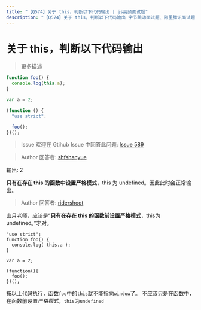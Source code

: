 ```yaml
---
title: "【Q574】关于 this，判断以下代码输出 | js高频面试题"
description: "【Q574】关于 this，判断以下代码输出 字节跳动面试题、阿里腾讯面试题、美团小米面试题。"
---
```


# 关于 this，判断以下代码输出

> 更多描述

```js
function foo() {
  console.log(this.a);
}

var a = 2;

(function () {
  "use strict";

  foo();
})();
```

> Issue
> 欢迎在 Gtihub Issue 中回答此问题: [Issue 589](https://github.com/shfshanyue/Daily-Question/issues/589)

> Author
> 回答者: [shfshanyue](https://github.com/shfshanyue)

输出: 2

**只有在存在 this 的函数中设置严格模式**，this 为 undefined。因此此时会正常输出。

> Author
> 回答者: [ridershoot](https://github.com/ridershoot)

山月老师，应该是“**只有在存在 this 的函数前设置严格模式**，this为undefined。”才对。

```
"use strict";
function foo() {
  console.log( this.a );
}

var a = 2;

(function(){
  foo();
})();
```

按以上代码执行，函数`foo`中的`this`就不能指向`window`了。
不应该只是在函数中，在函数前设置*严格模式*，`this`为`undefined`
